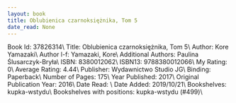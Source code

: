 ```yaml
---
layout: book
title: Oblubienica czarnoksiężnika, Tom 5
date_read: None
---
```


Book Id: 37826314\ 
Title: Oblubienica czarnoksiężnika, Tom 5\ 
Author: Kore Yamazaki\ 
Author l-f: Yamazaki, Kore\ 
Additional Authors: Paulina Ślusarczyk-Bryła\ 
ISBN: 8380012062\ 
ISBN13: 9788380012066\ 
My Rating: 0\ 
Average Rating: 4.44\ 
Publisher: Wydawnictwo Studio JG\ 
Binding: Paperback\ 
Number of Pages: 175\ 
Year Published: 2017\ 
Original Publication Year: 2016\ 
Date Read: \ 
Date Added: 2019/10/21\ 
Bookshelves: kupka-wstydu\ 
Bookshelves with positions: kupka-wstydu (#499)\ 

